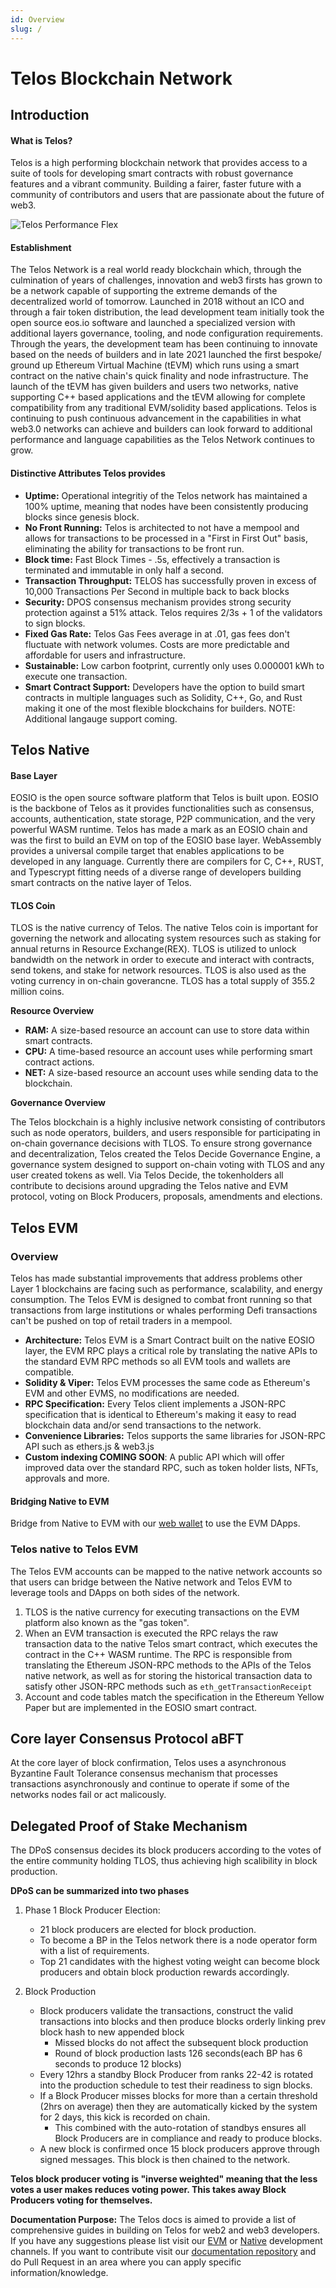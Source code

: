 ```yaml
---
id: Overview
slug: /
---
```


# Telos Blockchain Network


## Introduction

#### What is Telos? 

Telos is a high performing blockchain network that provides access to a suite of tools for developing smart contracts with robust governance features and a vibrant community. Building a fairer, faster future with a community of contributors and users that are passionate about the future of web3. 

![Telos Performance Flex](/img/Telos_Infographic.png)


#### Establishment

The Telos Network is a real world ready blockchain which, through the culmination of years of challenges, innovation and web3 firsts has grown to be a network capable of supporting the extreme demands of the decentralized world of tomorrow. Launched in 2018 without an ICO and through a fair token distribution, the lead development team initially took the open source eos.io software and launched a specialized version with additional layers governance, tooling, and node configuration requirements. Through the years, the development team has been continuing to innovate based on the needs of builders and in late 2021 launched the first bespoke/ ground up Ethereum Virtual Machine (tEVM) which runs using a smart contract on the native chain's quick finality and node infrastructure.  The launch of the tEVM has given builders and users two networks, native supporting C++ based applications and the tEVM allowing for complete compatibility from any traditional EVM/solidity based applications.  Telos is continuing to push continuous advancement in the capabilities in what web3.0 networks can achieve and builders can look forward to additional performance and language capabilities as the Telos Network continues to grow.

#### Distinctive Attributes Telos provides
- **Uptime:** Operational integritiy of the Telos network has maintained a 100% uptime, meaning that nodes have been consistently producing blocks since genesis block.  
- **No Front Running:**  Telos is architected to not have a mempool and allows for transactions to be processed in a "First in First Out" basis, eliminating the ability for transactions to be front run.
- **Block time:** Fast Block Times - .5s, effectively a transaction is terminated and immutable in only half a second. 
- **Transaction Throughput:** TELOS has successfully proven in excess of 10,000 Transactions Per Second in multiple back to back blocks
- **Security:** DPOS consensus mechanism provides strong security protection against a 51% attack. Telos requires 2/3s + 1 of the validators to sign blocks. 
- **Fixed Gas Rate:** Telos Gas Fees average in at .01, gas fees don't fluctuate with network volumes. Costs are more predictable and affordable for users and infrastructure. 
- **Sustainable:** Low carbon footprint, currently only uses 0.000001 kWh to execute one transaction.
- **Smart Contract Support:** Developers have the option to build smart contracts in multiple languages such as Solidity, C++, Go, and Rust making it one of the most flexible blockchains for builders. NOTE: Additional langauge support coming.


## Telos Native

#### Base Layer

EOSIO is the open source software platform that Telos is built upon.  EOSIO is the backbone of Telos as it provides functionalities such as consensus, accounts, authentication, state storage, P2P communication, and the very powerful WASM runtime. Telos has made a mark as an EOSIO chain and was the first to build an EVM on top of the EOSIO base layer. WebAssembly provides a universal compile target that enables applications to be developed in any language. Currently there are compilers for C, C++, RUST, and Typescrypt fitting needs of a diverse range of developers building smart contracts on the native layer of Telos. 

#### TLOS Coin

TLOS is the native currency of Telos.  The native Telos coin is important for governing the network and allocating system resources such as staking for annual returns in Resource Exchange(REX). TLOS is utilized to unlock bandwidth on the network in order to execute and interact with contracts, send tokens, and stake for network resources. TLOS is also used as the voting currency in on-chain goverancne. TLOS has a total supply of 355.2 million coins.

**Resource Overview**
- **RAM:** A size-based resource an account can use to store data within smart contracts.
- **CPU:** A time-based resource an account uses while performing smart contract actions.
- **NET:** A size-based resource an account uses while sending data to the blockchain.

**Governance Overview**

The Telos blockchain is a highly inclusive network consisting of contributors such as node operators, builders, and users responsible for participating in on-chain governance 
decisions with TLOS. To ensure strong governance and decentralization, Telos created the Telos Decide Governance Engine, a governance system designed to support on-chain voting with TLOS and any user created tokens as well.
Via Telos Decide, the tokenholders all contribute to decisions around upgrading the Telos native and EVM protocol, voting on Block Producers, proposals, amendments and elections.

## Telos EVM

### Overview

Telos has made substantial improvements that address problems other Layer 1 blockchains are facing such as performance, scalability, and energy consumption. The Telos EVM is designed to combat front running
so that transactions from large institutions or whales performing Defi transactions can't be pushed on top of retail traders in a mempool.

- **Architecture:** Telos EVM is a Smart Contract built on the native EOSIO layer, the EVM RPC plays a critical role by translating the native APIs to the standard EVM RPC methods so all EVM tools and wallets are compatible.
- **Solidity & Viper:** Telos EVM processes the same code as Ethereum's EVM and other EVMS, no modifications are needed. 
- **RPC Specification:** Every Telos client implements a JSON-RPC specification that is identical to Ethereum's making it easy to read blockchain data and/or send transactions to the network. 
- **Convenience Libraries:** Telos supports the same libraries for JSON-RPC API such as ethers.js & web3.js
- **Custom indexing COMING SOON**: A public API which will offer improved data over the standard RPC, such as token holder lists, NFTs, approvals and more.

#### Bridging Native to EVM
Bridge from Native to EVM with our [web wallet](https://wallet.telos.net) to use the EVM DApps. 

### Telos native to Telos EVM
The Telos EVM accounts can be mapped to the native network accounts so that users can bridge between the Native network and Telos EVM to leverage tools and DApps on both sides of the network. 

1. TLOS is the native currency for executing transactions on the EVM platform also known as the "gas token". 
2. When an EVM transaction is executed the RPC relays the raw transaction data to the native Telos smart contract, which executes the contract in the C++ WASM runtime. The RPC is responsible from translating the Ethereum JSON-RPC methods to
the APIs of the Telos native network, as well as for storing the historical transaction data to satisfy other JSON-RPC methods such as `eth_getTransactionReceipt`
3. Account and code tables match the specification in the Ethereum Yellow Paper but are implemented in the EOSIO smart contract.

## Core layer Consensus Protocol aBFT

At the core layer of block confirmation, Telos uses a asynchronous Byzantine Fault Tolerance consensus mechanism that processes transactions asynchronously and continue to operate if some of the networks nodes fail or act malicously. 



## Delegated Proof of Stake Mechanism

The DPoS consensus decides its block producers according to the votes of the entire community holding TLOS, thus achieving high scalibility in block production. 

**DPoS can be summarized into two phases**

1. Phase 1 Block Producer Election: 
    - 21 block producers are elected for block production.
    - To become a BP in the Telos network there is a node operator form with a list of requirements.
    - Top 21 candidates with the highest voting weight can become block producers and obtain block production rewards accordingly. 

2. Block Production
    - Block producers validate the transactions, construct the valid transactions into blocks and then produce blocks orderly linking prev block hash to new appended block
        - Missed blocks do not affect the subsequent block production
        - Round of block production lasts 126 seconds(each BP has 6 seconds to produce 12 blocks)
    - Every 12hrs a standby Block Producer from ranks 22-42 is rotated into the production schedule to test their readiness to sign blocks.
    - If a Block Producer misses blocks for more than a certain threshold (2hrs on average) then they are automatically kicked by the system for 2 days, this kick is recorded on chain.
      - This combined with the auto-rotation of standbys ensures all Block Producers are in compliance and ready to produce blocks.
    - A new block is confirmed once 15 block producers approve through signed messages. This block is then chained to the network. 

 

__Telos block producer voting is "inverse weighted" meaning that the less votes a user makes reduces voting power. This takes away Block Producers voting for themselves.__

**Documentation Purpose:** The Telos docs is aimed to provide a list of comprehensive guides in building on Telos for web2 and web3 developers. If you have any suggestions please list visit our [EVM](https://t.me/TelosEVMDevs) or [Native](https://t.me/dappstelos) development channels. If you want to contribute visit our [documentation repository](https://github.com/telosnetwork/telos-docs) and do Pull Request in an area where you can apply specific information/knowledge. 